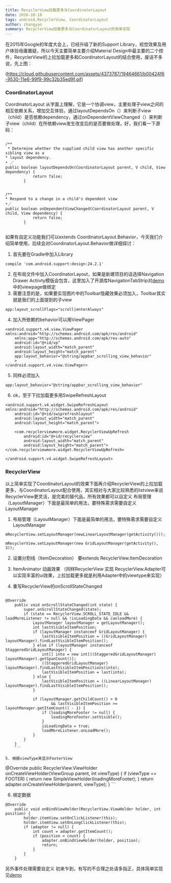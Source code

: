 ```yaml
---
title: RecyclerView加载更多与CoordinatorLayout
date: 2016-10-18
tags: android,RecyclerView, CoordinatorLayout
author: zhangyao
summary: RecyclerView加载更多与CoordinatorLayout的简单实现
---
```


在2015年Google的年度大会上，已经升级了新的Support Library，视觉效果及用户体验毋庸置疑，所以今天主要简单主要介绍Material Design中最主要的二个控件，RecyclerView的上拉加载更多和CoordinatorLayout的结合使用，废话不多说，先上图：

(https://cloud.githubusercontent.com/assets/4373787/19464661/b00424f6-9530-11e6-99f9-99c32b35ed9f.gif)

### CoordinatorLayout

CoordinatorLayout 从字面上理解，它是一个协调view，主要处理子view之间的相互依赖关系，增加交互体验，通过layoutDependsOn（）来判断子view（child）是否依赖dependency，通过onDependentViewChanged（）来判断子view（child）在所依赖view发生改变后的是否要做处理，好，我们看一下源码：

```

/**
 * Determine whether the supplied child view has another specific sibling view as a
* layout dependency.
* ／
public boolean layoutDependsOn(CoordinatorLayout parent, V child, View dependency) {
            return false;
        }


/**
* Respond to a change in a child's dependent view
*／
public boolean onDependentViewChanged(CoordinatorLayout parent, V child, View dependency) {
            return false;
        }
        
```

如果有自定义功能我们可以extends CoordinatorLayout.Behavior，今天我们介绍简单使用，后续会对CoordinatorLayout.Behavior做详细探讨：

1. 首先要在Gradle中加入Library
```
compile 'com.android.support:design:24.2.1'
```

2. 在布局文件中加入CoordinatorLayout，如果是新建项目的话选择Navigation Drawer Actiivty模版会包含，这里加入了开源库NavigationTabStrip对[demo](https://github.com/zhangyao0328/RecyclerViewMore)中的viewpage做绑定
3. 需要注意的是，如果要实现图片中的Toolbar隐藏效果必须加入，Toolbar其实就是我们的上面提到的子view
```
app:layout_scrollFlags="scroll|enterAlways"
```

4. 加入所依赖的behavior可以用ViewPager
```
<android.support.v4.view.ViewPager xmlns:android="http://schemas.android.com/apk/res/android"
    xmlns:app="http://schemas.android.com/apk/res-auto"
    android:id="@+id/vp"
    android:layout_width="match_parent"
    android:layout_height="match_parent"
    app:layout_behavior="@string/appbar_scrolling_view_behavior"
    >
</android.support.v4.view.ViewPager>
```

5. 同样必须加入
```
app:layout_behavior="@string/appbar_scrolling_view_behavior"
```

6. ok，至于下拉加载更多用SwipeRefreshLayout
```
<android.support.v4.widget.SwipeRefreshLayout xmlns:android="http://schemas.android.com/apk/res/android"
    android:id="@+id/swiprefreshlayout"
    android:layout_width="match_parent"
    android:layout_height="match_parent">

    <com.recyclerviewmore.widget.RecyclerViewUpRefresh
        android:id="@+id/recyclerview"
        android:layout_width="match_parent"
        android:layout_height="match_parent"></com.recyclerviewmore.widget.RecyclerViewUpRefresh>

</android.support.v4.widget.SwipeRefreshLayout>
```

### RecyclerView

以上简单实现了CoordinatorLayout的效果下面再介绍RecyclerView的上拉加载更多，与CoordinatorLayout配合使用，其实相对与大家比较熟悉的listview来说RecyclerView更灵活，是完美的替代品，所有效果都可以自定义 布局管理（LayoutManager）下面是最简单的用法，要特殊需求需要自定义LayoutManager

1. 布局管理（LayoutManager）下面是最简单的用法，要特殊需求需要自定义LayoutManager
```
mRecyclerView.setLayoutManager(newLinearLayoutManager(getActivity()));

mRecyclerView.setLayoutManager(new GridLayoutManager(getActivity(), 3));
```

2. 设置分割线（ItemDecoration） 要extends RecyclerView.ItemDecoration
3. ItemAnimator 动画效果
 （同样RecyclerView 实现 RecyclerView.Adapter可以实现丰富的ui效果，上拉加载更多就是利用Adapter中的viewtype来实现）

4. 重写RecyclerView的onScrollStateChanged
```

@Override
    public void onScrollStateChanged(int state) {
        super.onScrollStateChanged(state);
        if (state == RecyclerView.SCROLL_STATE_IDLE && loadMoreListener != null && !isLoadingData && canloadMore) {
            LayoutManager layoutManager = getLayoutManager();
            int lastVisibleItemPosition;
            if (layoutManager instanceof GridLayoutManager) {
                lastVisibleItemPosition = ((GridLayoutManager) layoutManager).findLastVisibleItemPosition();
            } else if (layoutManager instanceof StaggeredGridLayoutManager) {
                int[] into = new int[((StaggeredGridLayoutManager) layoutManager).getSpanCount()];
                ((StaggeredGridLayoutManager) layoutManager).findLastVisibleItemPositions(into);
                lastVisibleItemPosition = last(into);
            } else {
                lastVisibleItemPosition = ((LinearLayoutManager) layoutManager).findLastVisibleItemPosition();
            }

            if (layoutManager.getChildCount() > 0
                    && lastVisibleItemPosition >= layoutManager.getItemCount() - 1) {
                if (loadingMoreFooter != null) {
                    loadingMoreFooter.setVisible();
                }
                isLoadingData = true;
                loadMoreListener.onLoadMore();
            }
        }
    }
    ```

5. 根据viewType来显示FooterView
```
 @Override
    public RecyclerView.ViewHolder onCreateViewHolder(ViewGroup parent, int viewType) {
        if (viewType == FOOTER) {
            return new SimpleViewHolder(loadingMoreFooter);
        }
        return adapter.onCreateViewHolder(parent, viewType);
    }
    ```

6. 绑定数据
```
@Override
    public void onBindViewHolder(RecyclerView.ViewHolder holder, int position) {
        holder.itemView.setOnClickListener(this);
        holder.itemView.setOnLongClickListener(this);
        if (adapter != null) {
            int count = adapter.getItemCount();
            if (position < count) {
                adapter.onBindViewHolder(holder, position);
                return;
            }
        }
    }
```

另外事件处理需要自定义 初来乍到，有写的不合理之处请多指正，具体简单实现见[demo](https://github.com/zhangyao0328/RecyclerViewMore)

